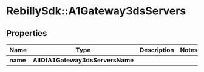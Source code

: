 # RebillySdk::A1Gateway3dsServers

## Properties
Name | Type | Description | Notes
------------ | ------------- | ------------- | -------------
**name** | **AllOfA1Gateway3dsServersName** |  | 


